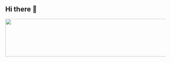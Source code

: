 ## Hi there 👋



<a href="https://www.gitanimals.org/en_US?utm_medium=image&utm_source=nugongja&utm_content=line">
  <img
    src="https://render.gitanimals.org/lines/nugongja"
    width="600"
    height="120"
  />
</a>
  

<!--
**nugongja/nugongja** is a ✨ _special_ ✨ repository because its `README.md` (this file) appears on your GitHub profile.

Here are some ideas to get you started:

- 🔭 I’m currently working on ...
- 🌱 I’m currently learning ...
- 👯 I’m looking to collaborate on ...
- 🤔 I’m looking for help with ...
- 💬 Ask me about ...
- 📫 How to reach me: ...
- 😄 Pronouns: ...
- ⚡ Fun fact: ...
-->

